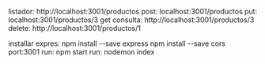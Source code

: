 listador: http://localhost:3001/productos
post: localhost:3001/productos
put: localhost:3001/productos/3
get consulta: http://localhost:3001/productos/3
delete: http://localhost:3001/productos/1

installar expres: npm install --save express
npm install --save cors
port:3001
run: npm start 
run: nodemon index

